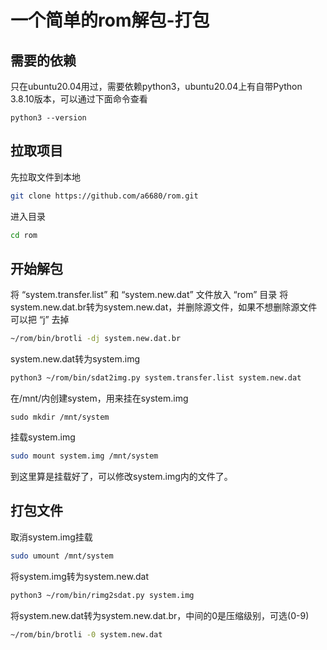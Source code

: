 # 一个简单的rom解包-打包

## 需要的依赖
只在ubuntu20.04用过，需要依赖python3，ubuntu20.04上有自带Python 3.8.10版本，可以通过下面命令查看
```
python3 --version
```

## 拉取项目
先拉取文件到本地
```sh
git clone https://github.com/a6680/rom.git
```
进入目录
```sh
cd rom
```
## 开始解包
将 “system.transfer.list” 和 “system.new.dat” 文件放入 “rom” 目录
将system.new.dat.br转为system.new.dat，并删除源文件，如果不想删除源文件可以把 “j” 去掉
```sh
~/rom/bin/brotli -dj system.new.dat.br
```
system.new.dat转为system.img
```sh
python3 ~/rom/bin/sdat2img.py system.transfer.list system.new.dat
```
在/mnt/内创建system，用来挂在system.img
```
sudo mkdir /mnt/system
```
挂载system.img
```sh
sudo mount system.img /mnt/system
```
到这里算是挂载好了，可以修改system.img内的文件了。

## 打包文件
取消system.img挂载
```sh
sudo umount /mnt/system
```
将system.img转为system.new.dat
```sh
python3 ~/rom/bin/rimg2sdat.py system.img
```
将system.new.dat转为system.new.dat.br，中间的0是压缩级别，可选(0-9)
```sh
~/rom/bin/brotli -0 system.new.dat
```

